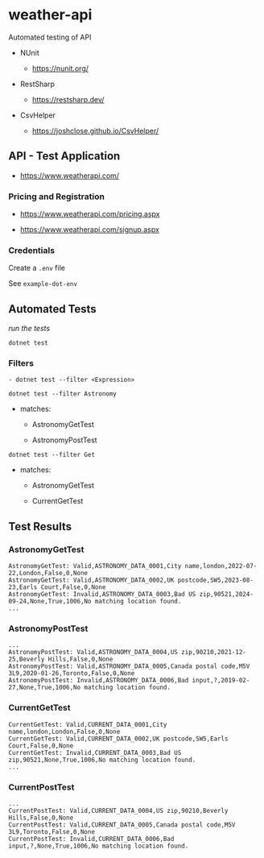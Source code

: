 # weather-api

Automated testing of API

- NUnit

  - https://nunit.org/

- RestSharp

  - https://restsharp.dev/

- CsvHelper

  - https://joshclose.github.io/CsvHelper/

## API - Test Application

- https://www.weatherapi.com/

### Pricing and Registration

- https://www.weatherapi.com/pricing.aspx

- https://www.weatherapi.com/signup.aspx

### Credentials

Create a `.env` file

See `example-dot-env`

## Automated Tests

_run the tests_

```
dotnet test
```

### Filters

`- dotnet test --filter <Expression>`

```
dotnet test --filter Astronomy
```

- matches:

  - AstronomyGetTest

  - AstronomyPostTest

```
dotnet test --filter Get
```

- matches:

  - AstronomyGetTest

  - CurrentGetTest

## Test Results

### AstronomyGetTest

```
AstronomyGetTest: Valid,ASTRONOMY_DATA_0001,City name,london,2022-07-22,London,False,0,None
AstronomyGetTest: Valid,ASTRONOMY_DATA_0002,UK postcode,SW5,2023-08-23,Earls Court,False,0,None
AstronomyGetTest: Invalid,ASTRONOMY_DATA_0003,Bad US zip,90521,2024-09-24,None,True,1006,No matching location found.
...
```

### AstronomyPostTest

```
...
AstronomyPostTest: Valid,ASTRONOMY_DATA_0004,US zip,90210,2021-12-25,Beverly Hills,False,0,None
AstronomyPostTest: Valid,ASTRONOMY_DATA_0005,Canada postal code,M5V 3L9,2020-01-26,Toronto,False,0,None
AstronomyPostTest: Invalid,ASTRONOMY_DATA_0006,Bad input,?,2019-02-27,None,True,1006,No matching location found.
```

### CurrentGetTest

```
CurrentGetTest: Valid,CURRENT_DATA_0001,City name,london,London,False,0,None
CurrentGetTest: Valid,CURRENT_DATA_0002,UK postcode,SW5,Earls Court,False,0,None
CurrentGetTest: Invalid,CURRENT_DATA_0003,Bad US zip,90521,None,True,1006,No matching location found.
...
```

### CurrentPostTest

```
...
CurrentPostTest: Valid,CURRENT_DATA_0004,US zip,90210,Beverly Hills,False,0,None
CurrentPostTest: Valid,CURRENT_DATA_0005,Canada postal code,M5V 3L9,Toronto,False,0,None
CurrentPostTest: Invalid,CURRENT_DATA_0006,Bad input,?,None,True,1006,No matching location found.
```
